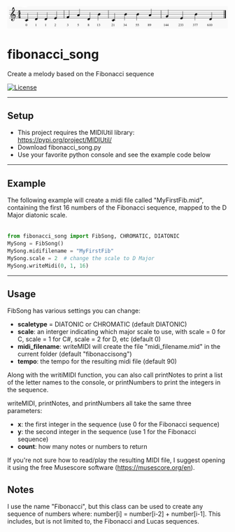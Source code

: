 ![Sample Fibonacci Song](FibonacciSample.png)

# fibonacci_song
Create a melody based on the Fibonacci sequence

[![License](http://img.shields.io/:license-mit-blue.svg?style=flat-square)](http://badges.mit-license.org)

---

## Setup

 - This project requires the MIDIUtil library: https://pypi.org/project/MIDIUtil/
 - Download fibonacci_song.py
 - Use your favorite python console and see the example code below
 
---

## Example
The following example will create a midi file called "MyFirstFib.mid", containing the first 16 numbers of the Fibonacci sequence, mapped to the D Major diatonic scale.
```python

from fibonacci_song import FibSong, CHROMATIC, DIATONIC
MySong = FibSong()
MySong.midifilename = "MyFirstFib"
MySong.scale = 2  # change the scale to D Major
MySong.writeMidi(0, 1, 16)

```

---

## Usage
FibSong has various settings you can change:
- **scaletype** = DIATONIC or CHROMATIC (default DIATONIC)
- **scale**: an interger indicating which major scale to use, with scale = 0 for C, scale = 1 for C#, scale = 2 for D, etc (default 0)
- **midi_filename**: writeMIDI will create the file "midi_filename.mid" in the current folder (default "fibonaccisong")
- **tempo**: the tempo for the resulting midi file (default 90)

Along with the writiMIDI function, you can also call printNotes to print a list of the letter names to the console, or printNumbers to print the integers in the sequence.

writeMIDI, printNotes, and printNumbers all take the same three parameters:
- **x**: the first integer in the sequence (use 0 for the Fibonacci sequence)
- **y**: the second integer in the sequence (use 1 for the Fibonacci sequence)
- **count**: how many notes or numbers to return

If you're not sure how to read/play the resulting MIDI file, I suggest opening it using the free Musescore software (https://musescore.org/en).

## Notes
I use the name "Fibonacci", but this class can be used to create any sequence of numbers where: 
number[i] = number[i-2] + number[i-1]. 
This includes, but is not limited to, the Fibonacci and Lucas sequences.

